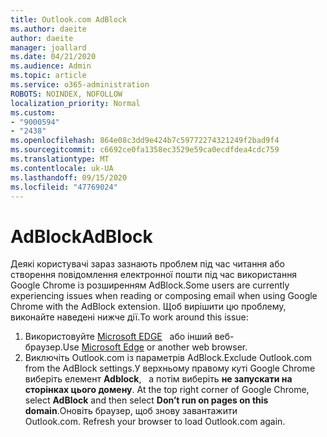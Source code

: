 ```yaml
---
title: Outlook.com AdBlock
ms.author: daeite
author: daeite
manager: joallard
ms.date: 04/21/2020
ms.audience: Admin
ms.topic: article
ms.service: o365-administration
ROBOTS: NOINDEX, NOFOLLOW
localization_priority: Normal
ms.custom:
- "9000594"
- "2438"
ms.openlocfilehash: 864e08c3dd9e424b7c59772274321249f2bad9f4
ms.sourcegitcommit: c6692ce0fa1358ec3529e59ca0ecdfdea4cdc759
ms.translationtype: MT
ms.contentlocale: uk-UA
ms.lasthandoff: 09/15/2020
ms.locfileid: "47769024"
---
```

# <a name="adblock"></a><span data-ttu-id="93a60-102">AdBlock</span><span class="sxs-lookup"><span data-stu-id="93a60-102">AdBlock</span></span>

<span data-ttu-id="93a60-103">Деякі користувачі зараз зазнають проблем під час читання або створення повідомлення електронної пошти під час використання Google Chrome із розширенням AdBlock.</span><span class="sxs-lookup"><span data-stu-id="93a60-103">Some users are currently experiencing issues when reading or composing email when using Google Chrome with the AdBlock extension.</span></span> <span data-ttu-id="93a60-104">Щоб вирішити цю проблему, виконайте наведені нижче дії.</span><span class="sxs-lookup"><span data-stu-id="93a60-104">To work around this issue:</span></span>

1. <span data-ttu-id="93a60-105">Використовуйте [Microsoft EDGE](https://www.microsoft.com/windows/microsoft-edge)   або інший веб-браузер.</span><span class="sxs-lookup"><span data-stu-id="93a60-105">Use [Microsoft Edge](https://www.microsoft.com/windows/microsoft-edge) or another web browser.</span></span>
1. <span data-ttu-id="93a60-106">Виключіть Outlook.com із параметрів AdBlock.</span><span class="sxs-lookup"><span data-stu-id="93a60-106">Exclude Outlook.com from the AdBlock settings.</span></span><span data-ttu-id="93a60-107">У верхньому правому куті Google Chrome виберіть елемент **Adblock**,   а потім виберіть **не запускати на сторінках цього домену**.</span><span class="sxs-lookup"><span data-stu-id="93a60-107"> At the top right corner of Google Chrome, select **AdBlock** and then select **Don’t run on pages on this domain**.</span></span><span data-ttu-id="93a60-108">Оновіть браузер, щоб знову завантажити Outlook.com.</span><span class="sxs-lookup"><span data-stu-id="93a60-108"> Refresh your browser to load Outlook.com again.</span></span>